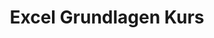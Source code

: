 ---
title: Excel Grundlagen Kurs
description: Ein Einführungskurs, der die grundlegenden Funktionen und Fähigkeiten von Microsoft Excel vermittelt.

course:
  name: Excel Grundlagen Kurs
  emoji: 📊
  description_short: Ein eintägiger Kurs, der Ihnen die Grundlagen von Microsoft Excel näher bringt.
  description_long: Dieser Kurs bietet eine umfassende Einführung in Microsoft Excel. Sie lernen die grundlegenden Funktionen und Werkzeuge kennen, um Tabellen zu erstellen, zu formatieren und zu bearbeiten. Der Kurs deckt Themen wie Zellformatierung, Formeln und Funktionen, Sortieren und Filtern von Daten sowie die Erstellung einfacher Diagramme ab.
  level:
    rank: Einsteiger
    text: Für Einsteiger geeignet
  duration:
    total: 1
    unit: Tag
    text: in einem Tag
  price: 800€
  topics_key:
    - Einführung in Excel
    - Tabellen erstellen und formatieren
    - Formeln und Funktionen
    - Daten sortieren und filtern
    - Diagramme erstellen
  all_topics:
    - title: Excel-Grundlagen
      content: In diesem Teil des Kurses werden die grundlegenden Funktionen von Excel behandelt. Sie lernen die Navigation in Excel, die Verwaltung von Arbeitsmappen und Tabellen sowie die grundlegenden Funktionen zur Datenbearbeitung kennen. Außerdem werden Sie die Erstellung einfacher Formeln kennenlernen, um Berechnungen in Excel durchzuführen.
    - title: Tabellenformatierung
      content: Hier erfahren Sie, wie Sie Daten in Excel formatieren können, um sie übersichtlicher und ansprechender zu gestalten. Sie lernen, wie Sie Schriftarten, Farben und Zellformatierungen anpassen, bedingte Formatierungen anwenden und Daten in Tabellen optisch ansprechend darstellen können.
    - title: Datenverarbeitung
      content: Dieser Abschnitt des Kurses konzentriert sich darauf, wie Sie Daten in Excel verarbeiten und analysieren können. Sie werden Techniken wie das Sortieren und Filtern von Daten, das Erstellen und Anwenden von Pivot-Tabellen sowie die Verwendung von Funktionen wie SUMME, MITTELWERT und ANZAHL kennenlernen. Diese Fähigkeiten ermöglichen es Ihnen, Daten effektiv zu organisieren und zu analysieren.
    - title: Diagrammerstellung
      content: In diesem Teil des Kurses lernen Sie, wie Sie aussagekräftige Diagramme in Excel erstellen können, um Ihre Daten visuell darzustellen. Sie erfahren, wie Sie den passenden Diagrammtyp auswählen, Diagrammelemente anpassen und Diagramme formatieren können, um sie für Präsentationen und Berichte zu optimieren. Die Diagrammerstellung ermöglicht es Ihnen, komplexe Daten auf einen Blick zu visualisieren und Trends oder Muster leichter zu erkennen.
---